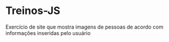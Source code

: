 # Treinos-JS 
Exercício de site que mostra imagens de pessoas de acordo com informações inseridas pelo usuário
